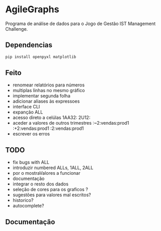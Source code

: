 # AgileGraphs
Programa de análise de dados para o Jogo de Gestão IST Management Challenge.


## Dependencias
```sh
pip install openpyxl matplotlib
```

## Feito
- renomear relatórios para números 
- multiplas linhas no mesmo gráfico
- implementar segunda folha
- adicionar aliases às expressoes
- interface CLI
- expanção ALL
- acesso direto a celúlas
    1AA32:
    2U12:
- aceder a valores de outros trimestres
    :~2:vendas:prod1
    :+2:vendas:prod1
    :2:vendas:prod1
- escrever os erros


## TODO
- fix bugs with ALL
- introduzir numbered ALLs, 1ALL, 2ALL
- por o mostraValores a funcionar
- documentação
- integrar o resto dos dados
- seleção de cores para os graficos ?
- sugestões para valores mal escritos?
- historico?
- autocomplete?


## Documentação

